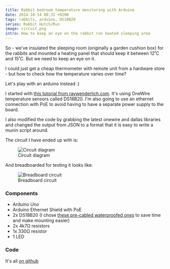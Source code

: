 ```yaml
---
title: Rabbit bedroom temperature monitoring with Arduino
date: 2014-10-14 08:31 +0200
tags: rabbits, arduino, DS18B20
series: Rabbit Hutch/Run
image: circuit.png
intro: How to keep an eye on the rabbit run heated sleeping area
---
```


So - we've insulated the sleeping room (originally a garden cushion box) for the rabbits and mounted a heating panel that should keep it between 12˚C and 15˚C. But we need to keep an eye on it.

I could just get a cheap thermometer with remote unit from a hardware store - but how to check how the temperature varies over time?

Let's play with an arduino instead :)

I started with [this tutorial from raywenderlich.com](http://www.raywenderlich.com/38841/arduino-tutorial-temperature-sensor). It's using OneWire temperature sensors called DS18B20. I'm also going to use an ethernet connection with PoE to avoid having to have a separate power supply to the board.

I also modified the code by grabbing the latest onewire and dallas libraries and changed the output from JSON to a format that it is easy to write a munin script around.

The circuit I have ended up with is:

<figure class="figure w-100 text-center">
  <img class="figure-img img-fluid rounded" src="/images/posts/2014/10/circuit.png" title="Circuit diagram" alt="Circuit diagram"/>
  <figcaption class="figure-caption">Circuit diagram</figcaption>
</figure>

And breadboarded for testing it looks like:

<figure class="figure w-100 text-center">
  <img class="figure-img img-fluid rounded" src="/images/posts/2014/10/breadboard.jpg" title="Breadboard circuit" alt="Breadboard circuit"/>
  <figcaption class="figure-caption">Breadboard circuit</figcaption>
</figure>

### Components

- Arduino Uno
- Arduino Ethernet Shield with PoE
- 2x DS18B20 (I chose [these pre-cabled waterproofed ones](http://www.youblob.com/shop/products/electronics/sensors/temperature/SEN-11050) to save time and make mounting easier)
- 2x 4k7Ω resistors
- 1x 330Ω resistor
- 1 LED

### Code

It's all [on github](https://github.com/chrissearle/rabbit-temperatures)
